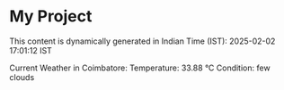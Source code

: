 # My Project

This content is dynamically generated in Indian Time (IST): 2025-02-02 17:01:12 IST


Current Weather in Coimbatore:
Temperature: 33.88 °C
Condition: few clouds
